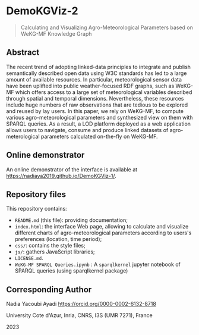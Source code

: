 

DemoKGViz-2
=========

> Calculating and Visualizing Agro-Meteorological Parameters based on WeKG-MF Knowledge Graph


Abstract
--------

The recent trend of adopting linked-data principles to integrate and publish semantically described open data using W3C standards has led to a large amount of available resources.
In particular, meteorological sensor data have been uplifted into public weather-focused RDF graphs, such as WeKG-MF which offers access to a large set of meteorological variables described through spatial and temporal dimensions.
Nevertheless, these resources include huge numbers of raw observations that are tedious to be explored and reused by lay users. In this paper, we rely on WeKG-MF, to compute various agro-meteorological parameters and synthesized view on them with SPARQL queries. As a result, a LOD platform deployed as a web application allows users to navigate, consume and produce linked datasets of agro-meterological parameters calculated on-the-fly on WeKG-MF.



Online demonstrator
-------------------

An online demonstrator of the interface is available at
<https://nadiaya2019.github.io/DemoKGViz-1/>.


Repository files
----------------

This repository contains:

- `README.md` (this file): providing documentation;
- `index.html`: the interface Web page, allowing to calculate and visualize different charts of agro-meteorological parameters according to users's preferences (location, time period);
- `css/`: contains the style files;
- `js/`: gathers JavaScript libraries;
- `LICENSE.md`.
- `WeKG-MF SPARQL Queries.ipynb` : A `sparqlkernel` jupyter notebook of SPARQL queries (using sparqlkernel package)


Corresponding Author
-------

Nadia Yacoubi Ayadi <https://orcid.org/0000-0002-6132-8718> 

University Cote d'Azur, Inria, CNRS, I3S (UMR 7271), France 

2023
